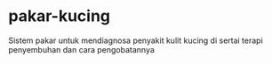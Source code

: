 # pakar-kucing
Sistem pakar untuk mendiagnosa penyakit kulit kucing di sertai terapi penyembuhan dan cara pengobatannya
